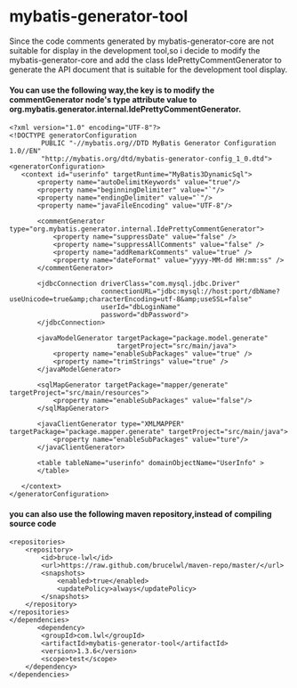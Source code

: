 # mybatis-generator-tool
Since the code comments generated by mybatis-generator-core are not suitable for display in the development tool,so i decide to modify the mybatis-generator-core and add the class IdePrettyCommentGenerator to generate the API document that is suitable for the development tool display.
#### You can use the following way,the key is to modify the commentGenerator node's type attribute value to org.mybatis.generator.internal.IdePrettyCommentGenerator.


    <?xml version="1.0" encoding="UTF-8"?>
    <!DOCTYPE generatorConfiguration
            PUBLIC "-//mybatis.org//DTD MyBatis Generator Configuration 1.0//EN"
            "http://mybatis.org/dtd/mybatis-generator-config_1_0.dtd">
    <generatorConfiguration>
       <context id="userinfo" targetRuntime="MyBatis3DynamicSql">
           <property name="autoDelimitKeywords" value="true"/>
           <property name="beginningDelimiter" value="`"/>
           <property name="endingDelimiter" value="`"/>
           <property name="javaFileEncoding" value="UTF-8"/>
		   
           <commentGenerator type="org.mybatis.generator.internal.IdePrettyCommentGenerator">
               <property name="suppressDate" value="false" />
               <property name="suppressAllComments" value="false" />
               <property name="addRemarkComments" value="true" />
               <property name="dateFormat" value="yyyy-MM-dd HH:mm:ss" />
           </commentGenerator>
		   
           <jdbcConnection driverClass="com.mysql.jdbc.Driver"
                           connectionURL="jdbc:mysql://host:port/dbName?useUnicode=true&amp;characterEncoding=utf-8&amp;useSSL=false"
                           userId="dbLoginName"
                           password="dbPassword">
           </jdbcConnection>
		   
           <javaModelGenerator targetPackage="package.model.generate"
                               targetProject="src/main/java">
               <property name="enableSubPackages" value="true" />
               <property name="trimStrings" value="true" />
           </javaModelGenerator>
		   
           <sqlMapGenerator targetPackage="mapper/generate" targetProject="src/main/resources">
               <property name="enableSubPackages" value="false"/>
           </sqlMapGenerator>
		   
           <javaClientGenerator type="XMLMAPPER" targetPackage="package.mapper.generate" targetProject="src/main/java">
               <property name="enableSubPackages" value="ture"/>
           </javaClientGenerator>
		   
           <table tableName="userinfo" domainObjectName="UserInfo" >
           </table>
		   
       </context>
    </generatorConfiguration>


#### you can also use the following maven repository,instead of compiling source code


    <repositories>
		<repository>
			<id>bruce-lwl</id>
			<url>https://raw.github.com/brucelwl/maven-repo/master/</url>
			<snapshots>
				<enabled>true</enabled>
				<updatePolicy>always</updatePolicy>
			</snapshots>
		</repository>
	</repositories>
	</dependencies>
	       <dependency>
    		<groupId>com.lwl</groupId>
    		<artifactId>mybatis-generator-tool</artifactId>
    		<version>1.3.6</version>
    		<scope>test</scope>
    	</dependency>
    </dependencies>